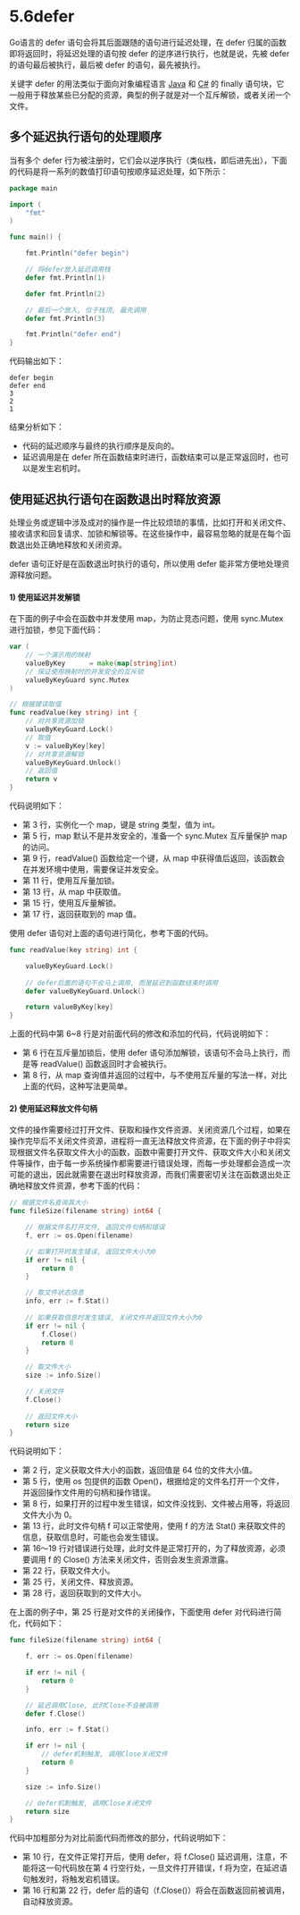 # 5.6defer

Go语言的 defer 语句会将其后面跟随的语句进行延迟处理，在 defer 归属的函数即将返回时，将延迟处理的语句按 defer 的逆序进行执行，也就是说，先被 defer 的语句最后被执行，最后被 defer 的语句，最先被执行。

关键字 defer 的用法类似于面向对象编程语言 [Java](http://c.biancheng.net/java/) 和 [C#](http://c.biancheng.net/csharp/) 的 finally 语句块，它一般用于释放某些已分配的资源，典型的例子就是对一个互斥解锁，或者关闭一个文件。

## 多个延迟执行语句的处理顺序

当有多个 defer 行为被注册时，它们会以逆序执行（类似栈，即后进先出），下面的代码是将一系列的数值打印语句按顺序延迟处理，如下所示：

```go
package main

import (
    "fmt"
)

func main() {

    fmt.Println("defer begin")

    // 将defer放入延迟调用栈
    defer fmt.Println(1)

    defer fmt.Println(2)

    // 最后一个放入, 位于栈顶, 最先调用
    defer fmt.Println(3)

    fmt.Println("defer end")
}
```

代码输出如下：

```
defer begin
defer end
3
2
1
```

结果分析如下：

- 代码的延迟顺序与最终的执行顺序是反向的。
- 延迟调用是在 defer 所在函数结束时进行，函数结束可以是正常返回时，也可以是发生宕机时。

## 使用延迟执行语句在函数退出时释放资源

处理业务或逻辑中涉及成对的操作是一件比较烦琐的事情，比如打开和关闭文件、接收请求和回复请求、加锁和解锁等。在这些操作中，最容易忽略的就是在每个函数退出处正确地释放和关闭资源。

defer 语句正好是在函数退出时执行的语句，所以使用 defer 能非常方便地处理资源释放问题。

#### 1) 使用延迟并发解锁

在下面的例子中会在函数中并发使用 map，为防止竞态问题，使用 sync.Mutex 进行加锁，参见下面代码：

```go
var (
    // 一个演示用的映射
    valueByKey      = make(map[string]int)
    // 保证使用映射时的并发安全的互斥锁
    valueByKeyGuard sync.Mutex
)

// 根据键读取值
func readValue(key string) int {
    // 对共享资源加锁
    valueByKeyGuard.Lock()
    // 取值
    v := valueByKey[key]
    // 对共享资源解锁
    valueByKeyGuard.Unlock()
    // 返回值
    return v
}
```

代码说明如下：

- 第 3 行，实例化一个 map，键是 string 类型，值为 int。
- 第 5 行，map 默认不是并发安全的，准备一个 sync.Mutex 互斥量保护 map 的访问。
- 第 9 行，readValue() 函数给定一个键，从 map 中获得值后返回，该函数会在并发环境中使用，需要保证并发安全。
- 第 11 行，使用互斥量加锁。
- 第 13 行，从 map 中获取值。
- 第 15 行，使用互斥量解锁。
- 第 17 行，返回获取到的 map 值。

使用 defer 语句对上面的语句进行简化，参考下面的代码。

```go
func readValue(key string) int {

    valueByKeyGuard.Lock()
   
    // defer后面的语句不会马上调用, 而是延迟到函数结束时调用
    defer valueByKeyGuard.Unlock()

    return valueByKey[key]
}
```

上面的代码中第 6~8 行是对前面代码的修改和添加的代码，代码说明如下：

- 第 6 行在互斥量加锁后，使用 defer 语句添加解锁，该语句不会马上执行，而是等 readValue() 函数返回时才会被执行。
- 第 8 行，从 map 查询值并返回的过程中，与不使用互斥量的写法一样，对比上面的代码，这种写法更简单。

#### 2) 使用延迟释放文件句柄

文件的操作需要经过打开文件、获取和操作文件资源、关闭资源几个过程，如果在操作完毕后不关闭文件资源，进程将一直无法释放文件资源，在下面的例子中将实现根据文件名获取文件大小的函数，函数中需要打开文件、获取文件大小和关闭文件等操作，由于每一步系统操作都需要进行错误处理，而每一步处理都会造成一次可能的退出，因此就需要在退出时释放资源，而我们需要密切关注在函数退出处正确地释放文件资源，参考下面的代码：

```go
// 根据文件名查询其大小
func fileSize(filename string) int64 {

    // 根据文件名打开文件, 返回文件句柄和错误
    f, err := os.Open(filename)

    // 如果打开时发生错误, 返回文件大小为0
    if err != nil {
        return 0
    }

    // 取文件状态信息
    info, err := f.Stat()
   
    // 如果获取信息时发生错误, 关闭文件并返回文件大小为0
    if err != nil {
        f.Close()
        return 0
    }

    // 取文件大小
    size := info.Size()

    // 关闭文件
    f.Close()
   
    // 返回文件大小
    return size
}
```

代码说明如下：

- 第 2 行，定义获取文件大小的函数，返回值是 64 位的文件大小值。
- 第 5 行，使用 os 包提供的函数 Open()，根据给定的文件名打开一个文件，并返回操作文件用的句柄和操作错误。
- 第 8 行，如果打开的过程中发生错误，如文件没找到、文件被占用等，将返回文件大小为 0。
- 第 13 行，此时文件句柄 f 可以正常使用，使用 f 的方法 Stat() 来获取文件的信息，获取信息时，可能也会发生错误。
- 第 16～19 行对错误进行处理，此时文件是正常打开的，为了释放资源，必须要调用 f 的 Close() 方法来关闭文件，否则会发生资源泄露。
- 第 22 行，获取文件大小。
- 第 25 行，关闭文件、释放资源。
- 第 28 行，返回获取到的文件大小。


在上面的例子中，第 25 行是对文件的关闭操作，下面使用 defer 对代码进行简化，代码如下：

```go
func fileSize(filename string) int64 {

    f, err := os.Open(filename)

    if err != nil {
        return 0
    }

    // 延迟调用Close, 此时Close不会被调用
    defer f.Close()

    info, err := f.Stat()

    if err != nil {
        // defer机制触发, 调用Close关闭文件
        return 0
    }

    size := info.Size()

    // defer机制触发, 调用Close关闭文件
    return size
}
```

代码中加粗部分为对比前面代码而修改的部分，代码说明如下：

- 第 10 行，在文件正常打开后，使用 defer，将 f.Close() 延迟调用，注意，不能将这一句代码放在第 4 行空行处，一旦文件打开错误，f 将为空，在延迟语句触发时，将触发宕机错误。
- 第 16 行和第 22 行，defer 后的语句（f.Close()）将会在函数返回前被调用，自动释放资源。